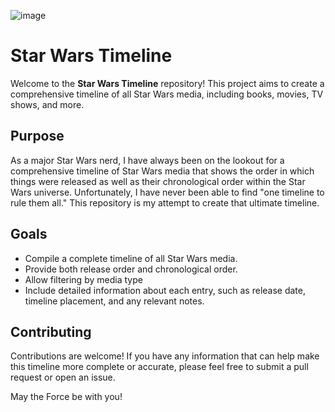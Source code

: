 ![image](https://github.com/user-attachments/assets/c5a6c882-331f-4e5b-8c94-1cd8aa44414e)

# Star Wars Timeline

Welcome to the **Star Wars Timeline** repository! This project aims to create a comprehensive timeline of all Star Wars media, including books, movies, TV shows, and more. 

## Purpose

As a major Star Wars nerd, I have always been on the lookout for a comprehensive timeline of Star Wars media that shows the order in which things were released as well as their chronological order within the Star Wars universe. Unfortunately, I have never been able to find "one timeline to rule them all." This repository is my attempt to create that ultimate timeline.

## Goals

- Compile a complete timeline of all Star Wars media.
- Provide both release order and chronological order.
- Allow filtering by media type
- Include detailed information about each entry, such as release date, timeline placement, and any relevant notes.

## Contributing

Contributions are welcome! If you have any information that can help make this timeline more complete or accurate, please feel free to submit a pull request or open an issue.

May the Force be with you!

